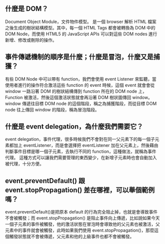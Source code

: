 ## 什麼是 DOM？
Document Object Module，文件物件模型。
是一個 browser 解析 HTML 檔案之後生成的樹狀結構模型。其中，每一個 HTML Tags 都會被轉換為 DOM 中的 DOM Node，而使用 HTML5 的 JavaScript APIs 可以對這些 DOM nodes 進行新增、修改或刪除的操作。

## 事件傳遞機制的順序是什麼；什麼是冒泡，什麼又是捕獲？
有些 DOM Node 中可以帶有 function，我們會使用 event Listener 來監聽，當使用者進行的操作符合激活這些 function 的 event 時候，這個 event 就會會從 window 一路沿著 DOM 的樹狀結構傳到 function 所在的 DOM node 上，Function 被激活，然後這個激活狀態就會再沿著 DOM 樹狀圖傳回 window。
window 傳遞往目標 DOM node 的這個階段，稱之為捕獲階段，而從目標 DOM node 往上傳回 window 的階段，稱為冒泡階段。

## 什麼是 event delegation，為什麼我們需要它？
event delegation，事件代理，很多時候我們不會對在同一父元素下的每一個子元素都加上 eventListener，而是會選擇把 eventListener 加在父元素上，然後藉由判斷事件目標是哪一個子元素，去執行不同的 function，這種做法，就稱為事件代理。
這種方式可以讓我們需要管理的東西變少，在新增子元素時也會自動加入被代理，十分方便。

## event.preventDefault() 跟 event.stopPropagation() 差在哪裡，可以舉個範例嗎？
event.preventDefault()是把原本 default 的行為完全阻止掉，也就是會導致事件不會被觸發；而 event.stopPropagation() 是阻止事件向上傳遞，比如說如果今天一個子元素的事件被觸發，他的激活狀態在冒泡時會導致他的父元素也被激活，父元素中的事件就會被觸發，此時如果我們使用 event.stopPropagation()，那麼這個觸發狀態就不會被傳遞，父元素和他的上級事件也都不會被觸發。